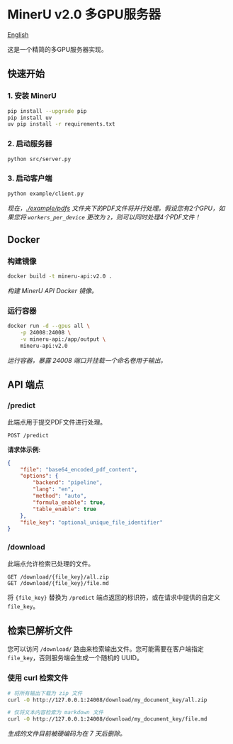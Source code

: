 # MinerU v2.0 多GPU服务器

[English](README.md)

这是一个精简的多GPU服务器实现。

## 快速开始

### 1. 安装 MinerU

```bash
pip install --upgrade pip
pip install uv
uv pip install -r requirements.txt
```

### 2. 启动服务器

```bash
python src/server.py
```

### 3. 启动客户端

```bash
python example/client.py
```

*现在，[./example/pdfs](./example/pdfs/) 文件夹下的PDF文件将并行处理。假设您有2个GPU，如果您将 `workers_per_device` 更改为 `2`，则可以同时处理4个PDF文件！*


## Docker

### 构建镜像

```bash
docker build -t mineru-api:v2.0 .
```
*构建 MinerU API Docker 镜像。*

### 运行容器
```bash
docker run -d --gpus all \
    -p 24008:24008 \
    -v mineru-api:/app/output \
    mineru-api:v2.0
```
*运行容器，暴露 24008 端口并挂载一个命名卷用于输出。*


## API 端点

### /predict

此端点用于提交PDF文件进行处理。

```
POST /predict
```

**请求体示例:**
```json
{
    "file": "base64_encoded_pdf_content",
    "options": {
        "backend": "pipeline",
        "lang": "en",
        "method": "auto",
        "formula_enable": true,
        "table_enable": true
    },
    "file_key": "optional_unique_file_identifier"
}
```

### /download

此端点允许检索已处理的文件。

```
GET /download/{file_key}/all.zip
GET /download/{file_key}/file.md
```

将 `{file_key}` 替换为 `/predict` 端点返回的标识符，或在请求中提供的自定义 `file_key`。

## 检索已解析文件

您可以访问 `/download/` 路由来检索输出文件。您可能需要在客户端指定 `file_key`，否则服务端会生成一个随机的 UUID。

### 使用 curl 检索文件

```bash
# 将所有输出下载为 zip 文件
curl -O http://127.0.0.1:24008/download/my_document_key/all.zip

# 仅将文本内容检索为 markdown 文件
curl -O http://127.0.0.1:24008/download/my_document_key/file.md
```

*生成的文件目前被硬编码为在 7 天后删除。*
